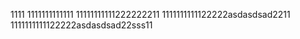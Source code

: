 1111
1111111111111
11111111111222222211
1111111111122222asdasdsad2211
1111111111122222asdasdsad22sss11
